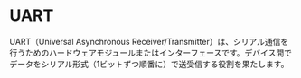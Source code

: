 # UART
UART（Universal Asynchronous Receiver/Transmitter）は、シリアル通信を行うためのハードウェアモジュールまたはインターフェースです。デバイス間でデータをシリアル形式（1ビットずつ順番に）で送受信する役割を果たします。
